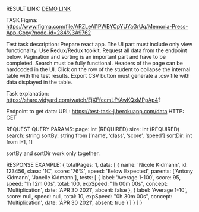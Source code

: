 RESULT LINK:  [DEMO LINK](https://Yaroslav-Kononenko.github.io/log_data/)

TASK
Figma: https://www.figma.com/file/ARZLeAI1PWBYCpYUYaGrUq/Memoria-Press-App-Copy?node-id=284%3A9762

Test task description:
Prepare react app.
The UI part must include only view functionality.
Use Redux/Redux toolkit.
Request all data from the endpoint below.
Pagination and sorting is an important part and have to be completed.
Search must be fully functional.
Headers of the page can be hardcoded in the UI.
Click on the row of the student to collapse the internal table with the test results.
Export CSV button must generate a .csv file with data displayed in the table.

Task explanation: 
https://share.vidyard.com/watch/EjXFfccmLfYAwKQxMPpAp4?

Endpoint to get data:
URL: https://test-task-j.herokuapp.com/data
HTTP: GET


REQUEST QUERY PARAMS:
page: int (REQUIRED)
size: int (REQUIRED)
search: string
sortBy: string from [‘name’, ‘class’, ‘score’, ‘speed’]
sortDir: int from [-1, 1]

sortBy and sortDir work only together.

RESPONSE EXAMPLE:
{
  totalPages: 1,
  data: [
    {
      name: 'Nicole Kidmann',
      id: 123456,
      class: '1C',
      score: '76%',
      speed: 'Below Expected',
      parents: ['Antony Kidmann', 'Janelle Kidmann'],
      tests: [
        {
          label: 'Average 1-100',
          score: 95,
          speed: '1h 12m 00s',
          total: 100,
          expSpeed: "1h 00m 00s",
          concept: 'Multiplication',
          date: 'APR 30 2021',
          abcent: false
        },
        {
          label: 'Average 1-10',
          score: null,
          speed: null,
          total: 10,
          expSpeed: "0h 30m 00s",
          concept: 'Multiplication',
          date: 'APR 30 2021',
          absent: true
        }
      ]
    }
  ]
}
